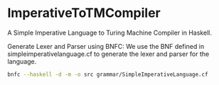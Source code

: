 # ImperativeToTMCompiler
A Simple Imperative Language to Turing Machine Compiler in Haskell.

Generate Lexer and Parser using BNFC:
We use the BNF defined in simpleimperativelanguage.cf to generate the lexer and parser for the language.
```bash
bnfc --haskell -d -m -o src grammar/SimpleImperativeLanguage.cf
```
